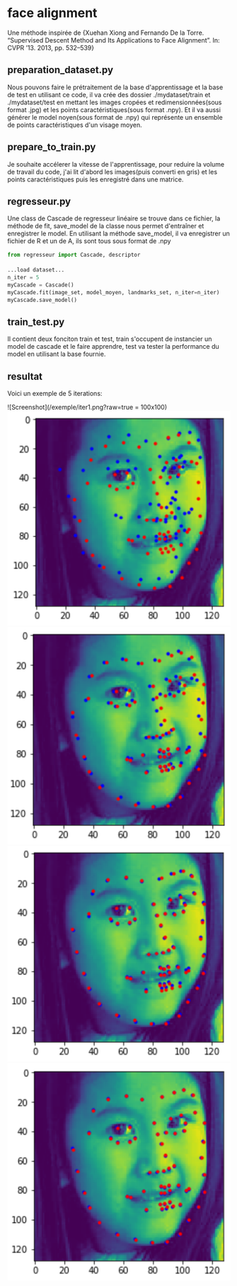 # face alignment
Une méthode inspirée de {Xuehan Xiong and Fernando De la Torre. “Supervised Descent Method and Its Applications to Face Alignment”. In: CVPR ’13. 2013, pp. 532–539}

## preparation_dataset.py
Nous pouvons faire le prétraitement de la base d'apprentissage et la base de test en utilisant ce code, il va crée des dossier ./mydataset/train et ./mydataset/test en mettant les images cropées et redimensionnées(sous format .jpg) et les points caractéristiques(sous format .npy). 
Et il va aussi générer le model noyen(sous format de .npy) qui représente un ensemble de points caractéristiques d'un visage moyen. 

## prepare_to_train.py
Je souhaite accélerer la vitesse de l'apprentissage, pour reduire la volume de travail du code, j'ai lit d'abord les images(puis converti en gris) et les points caractéristiques puis les enregistré dans une matrice. 

## regresseur.py
Une class de Cascade de regresseur linéaire se trouve dans ce fichier, la méthode de fit, save_model de la classe nous permet d'entraîner et enregistrer le model. 
En utilisant la méthode save_model, il va enregistrer un fichier de R et un de A, ils sont tous sous format de .npy
```python
from regresseur import Cascade, descriptor

...load dataset...
n_iter = 5
myCascade = Cascade()
myCascade.fit(image_set, model_moyen, landmarks_set, n_iter=n_iter)
myCascade.save_model()
```

## train_test.py
Il contient deux fonciton train et test, train s'occupent de instancier un model de cascade et le faire apprendre, test va tester la performance du model en utilisant la base fournie.

## resultat
Voici un exemple de 5 iterations:


![Screenshot](/exemple/iter1.png?raw=true = 100x100)
![Screenshot](/exemple/iter2.png?raw=true)
![Screenshot](/exemple/iter3.png?raw=true)
![Screenshot](/exemple/iter4.png?raw=true)
![Screenshot](/exemple/iter5.png?raw=true)
